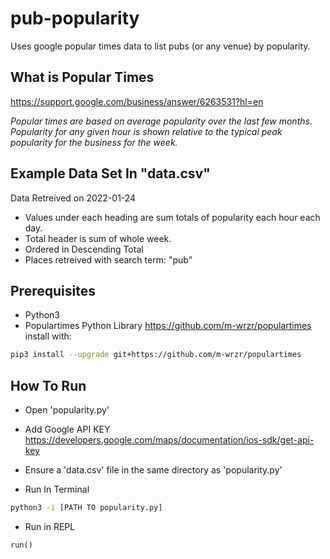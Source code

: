 # pub-popularity
Uses google popular times data to list pubs (or any venue) by popularity. 

## What is Popular Times 
https://support.google.com/business/answer/6263531?hl=en

*Popular times are based on average popularity over the last few months. Popularity for any given hour is shown relative to the typical peak popularity for the business for the week.*

## Example Data Set In "data.csv"

Data Retreived on 2022-01-24

- Values under each heading are sum totals of popularity each hour each day. 
- Total header is sum of whole week. 
- Ordered in Descending Total 
- Places retreived with search term: "pub"

## Prerequisites

- Python3 
- Populartimes Python Library https://github.com/m-wrzr/populartimes install with:
```bash 
pip3 install --upgrade git+https://github.com/m-wrzr/populartimes
```

## How To Run 

- Open 'popularity.py' 
- Add Google API KEY https://developers.google.com/maps/documentation/ios-sdk/get-api-key
- Ensure a 'data.csv' file in the same directory as 'popularity.py'

- Run In Terminal 
```bash 
python3 -i [PATH TO popularity.py]
```
- Run in REPL 
```python
run()
```

